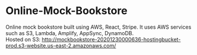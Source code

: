 # Online-Mock-Bookstore
Online mock bookstore built using AWS, React, Stripe. It uses AWS services such as S3, Lambda, Amplify, AppSync, DynamoDB.  
Hosted on S3: http://mockbookstore-20201230000636-hostingbucket-prod.s3-website.us-east-2.amazonaws.com/
